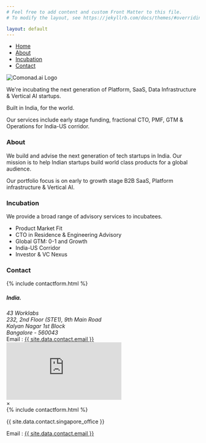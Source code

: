 ```yaml
---
# Feel free to add content and custom Front Matter to this file.
# To modify the layout, see https://jekyllrb.com/docs/themes/#overriding-theme-defaults

layout: default
---
```


<nav class="navbar">
        <div class="container">
            <ul>
                <li><a href="/#home">Home</a></li>
                <li><a href="/#about">About</a></li>
                <li><a href="/#incubation">Incubation</a></li>
                <li><a href="/#contact">Contact</a></li>
            </ul>
        </div>
</nav>
<section>
    <section id="home">
        <div class="container">
            <div class="logo">
                <img src="{{ 'assets/images/ComonadLogoConcept.png' | relative_url }}" alt="Comonad.ai Logo">
            </div>
            <div class="desc">
                <p>We're incubating the next generation of Platform, SaaS, Data Infrastructure & Vertical AI startups.</p>
                <p>Built in India, for the world.</p>
                <p>Our services include early stage funding, fractional CTO, PMF, GTM & Operations for India-US corridor.</p>
            </div>
        </div>
    </section>
    <section id="about">
        <div class="container">
            <h3>About</h3>
            <div class="desc">
                <p>We build and advise the next generation of tech startups in India. Our mission is to help Indian startups build world class products for a global audience.</p>
                <p>Our portfolio focus is on early to growth stage B2B SaaS, Platform infrastructure & Vertical AI.</p>
            </div>
        </div>
    </section>
    <section id="incubation">
        <div class="container">
        <h3>Incubation</h3>
            <div class="desc">
                <p>We provide a broad range of advisory services to incubatees.</p>
                <ul>
                    <li>Product Market Fit</li>
                    <li>CTO in Residence & Engineering Advisory</li>
                    <li>Global GTM: 0-1 and Growth</li>
                    <li>India-US Corridor</li>
                    <li>Investor & VC Nexus</li>
                </ul>
            </div>
        </div>
    </section>
    <section id="contact">
    <div class="container">
    <h3>Contact</h3>
    <div class="contact-container">
                <div class="hbspot-form">
                    {% include contactform.html %}
                </div>
                <div class="address-info">
                    <div>
                        <!-- <h5 class="mt-4">Singapore</h5> -->
                        <!-- <p>{{ site.data.contact.singapore_office }}</p> -->
                        <div class="address">
                <h5>India.</h5>
                <address>
                    43 Worklabs <br>
                    232, 2nd Floor (STE1), 9th Main Road<br>
                    Kalyan Nagar 1st Block <br>
                    Bangalore - 560043
                </address>
                </div>
                        <!-- <p><a href="tel: {{ site.data.contact.phone }}"> {{ site.data.contact.phone_in }} </a></p> -->
                        <div class="d-flex email-block">
                            <span>Email : </span>
                            <a href="mailto: {{ site.data.contact.email }}">{{ site.data.contact.email }}</a>
                        </div>
                        <iframe src="https://www.google.com/maps/embed?pb=!1m18!1m12!1m3!1d307.48517461459124!2d77.64682082610716!3d13.021658573626059!2m3!1f0!2f0!3f0!3m2!1i1024!2i768!4f13.1!3m3!1m2!1s0x3bae172ea4cacbfb%3A0xfd7c2fdc99e03a14!2s838%2C%205th%20Cross%20Rd%2C%20HRBR%20Layout%201st%20Block%2C%20HRBR%20Layout%2C%20Kalyan%20Nagar%2C%20Bengaluru%2C%20Karnataka%20560043!5e1!3m2!1sen!2sin!4v1741238731766!5m2!1sen!2sin"  style="border:0;" allowfullscreen="" loading="lazy" referrerpolicy="no-referrer-when-downgrade"></iframe>
                    </div>
                </div>
            </div>
        </div>
    </section>
    <div id="contact-modal" class="modal">
        <div class="modal-content">
            <span class="close">&times;</span>
            <div class="flex">
                <div class="col-12 col-md-6 hbspot-form">
                    {% include contactform.html %}
                </div>
                <div class="col-12 col-md-6 address-info">
                    <div>
                        <!-- <h5 class="mt-4">Singapore</h5> -->
                        <p>{{ site.data.contact.singapore_office }}</p>
                        <!-- <p><a href="tel: {{ site.data.contact.phone }}"> {{ site.data.contact.phone_in }} </a></p> -->
                        <div class="d-flex email-block">
                            <span>Email : </span>
                            <a href="mailto: {{ site.data.contact.email }}">{{ site.data.contact.email }}</a>
                        </div>
                    </div>
                </div>
            </div>
        </div>
    </div>  
</section>

